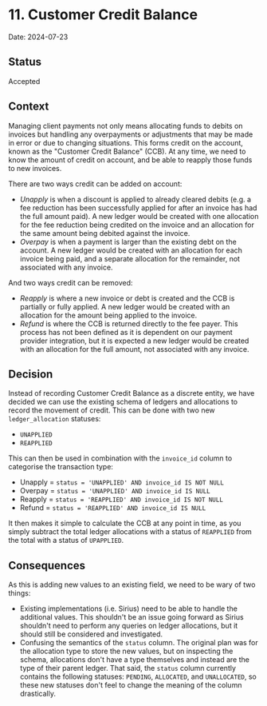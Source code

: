 # 11. Customer Credit Balance

Date: 2024-07-23

## Status

Accepted

## Context

Managing client payments not only means allocating funds to debits on invoices but handling any overpayments or adjustments
that may be made in error or due to changing situations. This forms credit on the account, known as the "Customer Credit
Balance" (CCB). At any time, we need to know the amount of credit on account, and be able to reapply those funds to new invoices.

There are two ways credit can be added on account:

* *Unapply* is when a discount is applied to already cleared debits (e.g. a fee reduction has been successfully applied 
  for after an invoice has had the full amount paid). A new ledger would be created with one allocation for
  the fee reduction being credited on the invoice and an allocation for the same amount being debited against the invoice.
* *Overpay* is when a payment is larger than the existing debt on the account. A new ledger would be created with an 
  allocation for each invoice being paid, and a separate allocation for the remainder, not associated with any invoice.

And two ways credit can be removed:

* *Reapply* is where a new invoice or debt is created and the CCB is partially or fully applied. A new ledger would be created
  with an allocation for the amount being applied to the invoice.
* *Refund* is where the CCB is returned directly to the fee payer. This process has not been defined as it is dependent
  on our payment provider integration, but it is expected a new ledger would be created with an allocation for the full 
  amount, not associated with any invoice.

## Decision

Instead of recording Customer Credit Balance as a discrete entity, we have decided we can use the existing schema of 
ledgers and allocations to record the movement of credit. This can be done with two new `ledger_allocation` statuses:

* `UNAPPLIED`
* `REAPPLIED`

This can then be used in combination with the `invoice_id` column to categorise the transaction type:

* Unapply = `status = 'UNAPPLIED' AND invoice_id IS NOT NULL`
* Overpay = `status = 'UNAPPLIED' AND invoice_id IS NULL`
* Reapply = `status = 'REAPPLIED' AND invoice_id IS NOT NULL`
* Refund  = `status = 'REAPPLIED' AND invoice_id IS NULL`

It then makes it simple to calculate the CCB at any point in time, as you simply subtract the total ledger allocations with 
a status of `REAPPLIED` from the total with a status of `UPAPPLIED`.

## Consequences

As this is adding new values to an existing field, we need to be wary of two things:

* Existing implementations (i.e. Sirius) need to be able to handle the additional values. This shouldn't be an issue going
  forward as Sirius shouldn't need to perform any queries on ledger allocations, but it should still be considered and 
  investigated.
* Confusing the semantics of the `status` column. The original plan was for the allocation type to store the new values,
  but on inspecting the schema, allocations don't have a type themselves and instead are the type of their parent ledger.
  That said, the `status` column currently contains the following statuses: `PENDING`, `ALLOCATED`, and `UNALLOCATED`, so
  these new statuses don't feel to change the meaning of the column drastically.